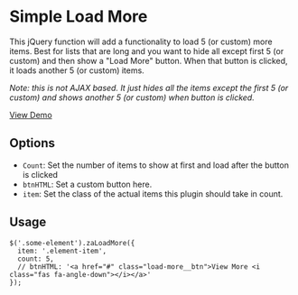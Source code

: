 # Simple Load More
This jQuery function will add a functionality to load 5 (or custom) more items. Best for lists that are long and you want to hide all except first 5 (or custom) and then show a "Load More" button. When that button is clicked, it loads another 5 (or custom) items.

*Note: this is not AJAX based. It just hides all the items except the first 5 (or custom) and shows another 5 (or custom) when button is clicked.*

<a href="https://zeshanshani.github.io/simple-load-more/demo.html" target="_blank">View Demo</a>

## Options

* `Count`: Set the number of items to show at first and load after the button is clicked
* `btnHTML`: Set a custom button here.
* `item`: Set the class of the actual items this plugin should take in count.

## Usage

```
$('.some-element').zaLoadMore({
  item: '.element-item',
  count: 5,
  // btnHTML: '<a href="#" class="load-more__btn">View More <i class="fas fa-angle-down"></i></a>'
});
```
